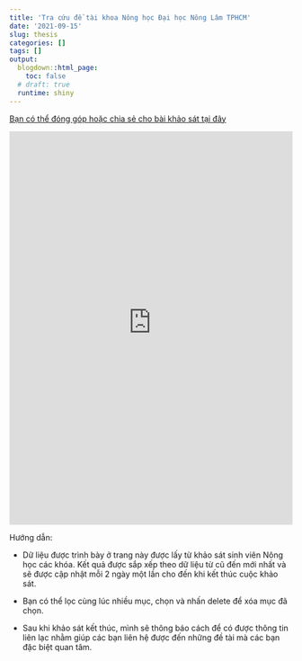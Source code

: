 ```yaml
---
title: 'Tra cứu đề tài khoa Nông học Đại học Nông Lâm TPHCM'
date: '2021-09-15'
slug: thesis
categories: []
tags: []
output:
  blogdown::html_page:
    toc: false
  # draft: true
  runtime: shiny
---
```


[Bạn có thể đóng góp hoặc chia sẻ cho bài khảo sát tại đây](https://forms.gle/un2q6r2kfpN5wkr79)

<iframe height="700" width="100%" frameborder="no" src="https://phuongthaost13.shinyapps.io/khoaluan/"> </iframe>


Hướng dẫn:

- Dữ liệu được trình bày ở trang này được lấy từ khảo sát sinh viên Nông học các khóa. Kết quả được sắp xếp theo dữ liệu từ cũ đến mới nhất và sẽ được cập nhật mỗi 2 ngày một lần cho đến khi kết thúc cuộc khảo sát. 

- Bạn có thể lọc cùng lúc nhiều mục, chọn và nhấn delete để xóa mục đã chọn.

- Sau khi khảo sát kết thúc, mình sẽ thông báo cách để có được thông tin liên lạc nhằm giúp các bạn liên hệ được đến những đề tài mà các bạn đặc biệt quan tâm.





